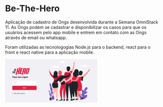 # Be-The-Hero
Aplicação de cadastro de Ongs desenvolvida durante a Semana OmniStack 11.
As Ongs podem se cadastrar e disponibilizar os casos para que os usuários acessem pelo app mobile e entrem em contato com as Ongs através de email ou whatsapp.

Foram utilizadas as tecnologogias Node.js para o backend, react para o front e react native para a aplicação mobile.


![BeTheHero](https://github.com/JoseJuniorr/Be-The-Hero/blob/master/BeTheHeroGif.gif)
